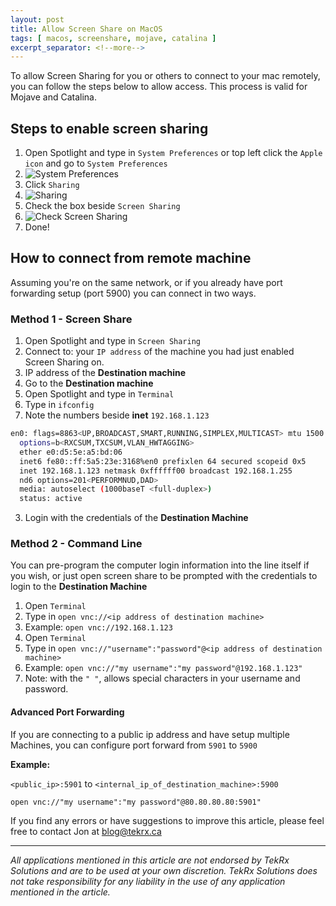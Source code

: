 ```yaml
---
layout: post
title: Allow Screen Share on MacOS
tags: [ macos, screenshare, mojave, catalina ]
excerpt_separator: <!--more-->
---
```


To allow Screen Sharing for you or others to connect to your mac remotely, you can follow the steps below to allow access. This process is valid for Mojave and Catalina.

## Steps to enable screen sharing

1. Open Spotlight and type in `System Preferences` or top left click the `Apple icon` and go to `System Preferences`
  1. ![System Preferences](/blog/assets/images/2020-01-15-ScreenShare-1.png)
2. Click `Sharing`
  1. ![Sharing](/blog/assets/images/2020-01-15-ScreenShare-2.png)
3. Check the box beside `Screen Sharing`
  1. ![Check Screen Sharing](/blog/assets/images/2020-01-15-ScreenShare-3.png)
4. Done!

## How to connect from remote machine

Assuming you're on the same network, or if you already have port forwarding setup (port 5900) you can connect in two ways.

### Method 1 - Screen Share
1. Open Spotlight and type in `Screen Sharing`
2. Connect to: your `IP address` of the machine you had just enabled Screen Sharing on.
  1. IP address of the **Destination machine**
  2. Go to the **Destination machine**
  3. Open Spotlight and type in `Terminal`
  4. Type in `ifconfig`
  5. Note the numbers beside **inet** `192.168.1.123`

  ```bash
  en0: flags=8863<UP,BROADCAST,SMART,RUNNING,SIMPLEX,MULTICAST> mtu 1500
	options=b<RXCSUM,TXCSUM,VLAN_HWTAGGING>
	ether e0:d5:5e:a5:bd:06
	inet6 fe80::ff:5a5:23e:3168%en0 prefixlen 64 secured scopeid 0x5
	inet 192.168.1.123 netmask 0xffffff00 broadcast 192.168.1.255
	nd6 options=201<PERFORMNUD,DAD>
	media: autoselect (1000baseT <full-duplex>)
	status: active
  ```
3. Login with the credentials of the **Destination Machine**

### Method 2 - Command Line
You can pre-program the computer login information into the line itself if you wish, or just open screen share to be prompted with the credentials to login to the **Destination Machine**

1. Open `Terminal`
  1. Type in `open vnc://<ip address of destination machine>`
  2. Example: `open vnc://192.168.1.123`
2. Open `Terminal`
  1. Type in `open vnc://"username":"password"@<ip address of destination machine>`
  2. Example: `open vnc://"my username":"my password"@192.168.1.123"`
  3. Note: with the `" "`, allows special characters in your username and password.

#### Advanced Port Forwarding
If you are connecting to a public ip address and have setup multiple Machines, you can configure port forward from `5901` to `5900`

**Example:**

`<public_ip>:5901` to `<internal_ip_of_destination_machine>:5900`

`open vnc://"my username":"my password"@80.80.80.80:5901"`


If you find any errors or have suggestions to improve this article, please feel free to contact Jon at <blog@tekrx.ca>

---

_All applications mentioned in this article are not endorsed by TekRx Solutions and are to be used at your own discretion. TekRx Solutions does not take responsibility for any liability in the use of any application mentioned in the article._
